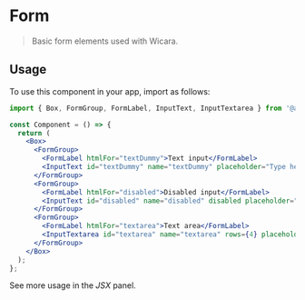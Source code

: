 # Form

> Basic form elements used with Wicara.

## Usage

To use this component in your app, import as follows:

```jsx
import { Box, FormGroup, FormLabel, InputText, InputTextarea } from '@aksara-ui/core';

const Component = () => {
  return (
    <Box>
      <FormGroup>
        <FormLabel htmlFor="textDummy">Text input</FormLabel>
        <InputText id="textDummy" name="textDummy" placeholder="Type here..." />
      </FormGroup>
      <FormGroup>
        <FormLabel htmlFor="disabled">Disabled input</FormLabel>
        <InputText id="disabled" name="disabled" disabled placeholder="Can't touch this" />
      </FormGroup>
      <FormGroup>
        <FormLabel htmlFor="textarea">Text area</FormLabel>
        <InputTextarea id="textarea" name="textarea" rows={4} placeholder="Type here..." />
      </FormGroup>
    </Box>
  );
};
```

See more usage in the _JSX_ panel.
